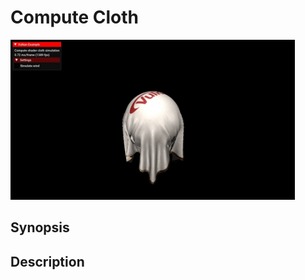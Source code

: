 # Compute Cloth

<img src="../../screenshots/computecloth.jpg" height="256px">

## Synopsis


## Description
